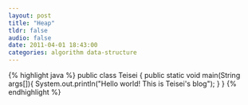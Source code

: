 ```yaml
---
layout: post
title: "Heap"
tldr: false
audio: false
date: 2011-04-01 18:43:00
categories: algorithm data-structure
---
```





{% highlight java %}
public class Teisei {
    public static void main(String args[]){
        System.out.println("Hello world! This is Teisei's blog");
    }
}
{% endhighlight %}